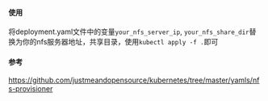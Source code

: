 #### 使用

将deployment.yaml文件中的变量`your_nfs_server_ip`, `your_nfs_share_dir`替换为你的nfs服务器地址，共享目录，使用`kubectl apply -f .`即可

#### 参考
https://github.com/justmeandopensource/kubernetes/tree/master/yamls/nfs-provisioner
